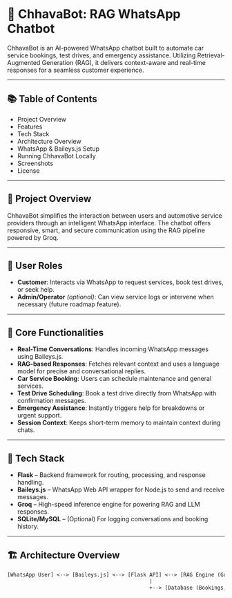 # 🤖 ChhavaBot: RAG WhatsApp Chatbot

ChhavaBot is an AI-powered WhatsApp chatbot built to automate car service bookings, test drives, and emergency assistance. Utilizing Retrieval-Augmented Generation (RAG), it delivers context-aware and real-time responses for a seamless customer experience.

---

## 📚 Table of Contents
- Project Overview
- Features
- Tech Stack
- Architecture Overview
- WhatsApp & Baileys.js Setup
- Running ChhavaBot Locally
- Screenshots
- License

---

## 📌 Project Overview

ChhavaBot simplifies the interaction between users and automotive service providers through an intelligent WhatsApp interface. The chatbot offers responsive, smart, and secure communication using the RAG pipeline powered by Groq.

---

## 👥 User Roles

- **Customer**: Interacts via WhatsApp to request services, book test drives, or seek help.
- **Admin/Operator** *(optional)*: Can view service logs or intervene when necessary (future roadmap feature).

---

## 🧠 Core Functionalities

- **Real-Time Conversations**: Handles incoming WhatsApp messages using Baileys.js.
- **RAG-based Responses**: Fetches relevant context and uses a language model for precise and conversational replies.
- **Car Service Booking**: Users can schedule maintenance and general services.
- **Test Drive Scheduling**: Book a test drive directly from WhatsApp with confirmation messages.
- **Emergency Assistance**: Instantly triggers help for breakdowns or urgent support.
- **Session Context**: Keeps short-term memory to maintain context during chats.

---

## 🧰 Tech Stack

- **Flask** – Backend framework for routing, processing, and response handling.
- **Baileys.js** – WhatsApp Web API wrapper for Node.js to send and receive messages.
- **Groq** – High-speed inference engine for powering RAG and LLM responses.
- **SQLite/MySQL** – (Optional) For logging conversations and booking history.

---

## 🏗️ Architecture Overview

```txt
[WhatsApp User] <--> [Baileys.js] <--> [Flask API] <--> [RAG Engine (Groq)] <--> [Response]
                                              |
                                              +--> [Database (Bookings, Logs)]
```

